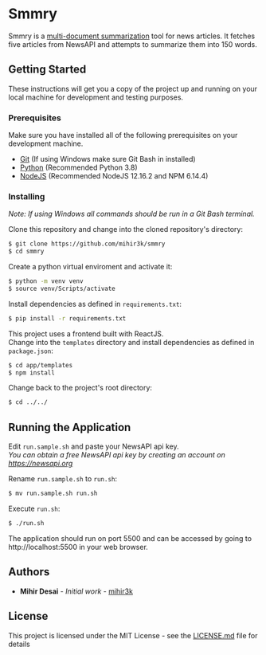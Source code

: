 # Smmry

Smmry is a [multi-document summarization](https://en.wikipedia.org/wiki/Multi-document_summarization) tool for news articles. It fetches five articles from NewsAPI and attempts to summarize them into 150 words.

## Getting Started

These instructions will get you a copy of the project up and running on your local machine for development and testing purposes.

### Prerequisites

Make sure you have installed all of the following prerequisites on your development machine.
- [Git](https://git-scm.com/downloads) (If using Windows make sure Git Bash in installed)
- [Python](https://www.python.org/downloads/) (Recommended Python 3.8)
- [NodeJS](https://nodejs.org/en/download/) (Recommended NodeJS 12.16.2 and NPM 6.14.4)



### Installing

*Note: If using Windows all commands should be run in a Git Bash terminal.*

Clone this repository and change into the cloned repository's directory:
```sh
$ git clone https://github.com/mihir3k/smmry
$ cd smmry
```

Create a python virtual enviroment and activate it:
```sh
$ python -m venv venv
$ source venv/Scripts/activate
```

Install dependencies as defined in `requirements.txt`:
```sh
$ pip install -r requirements.txt
```

This project uses a frontend built with ReactJS.  
Change into the `templates` directory and install dependencies as defined in `package.json`:
```sh
$ cd app/templates
$ npm install
```

Change back to the project's root directory:
```sh
$ cd ../../
```

## Running the Application

Edit `run.sample.sh` and paste your NewsAPI api key.  
*You can obtain a free NewsAPI api key by creating an account on https://newsapi.org*

Rename `run.sample.sh` to `run.sh`:
```sh
$ mv run.sample.sh run.sh
```

Execute `run.sh`:
```sh
$ ./run.sh
```

The application should run on port 5500 and can be accessed by going to http://localhost:5500 in your web browser.

## Authors

* **Mihir Desai** - *Initial work* - [mihir3k](https://github.com/mihir3k)

## License

This project is licensed under the MIT License - see the [LICENSE.md](https://github.com/mihir3k/smmry/glob/master/LICENSE.md) file for details
